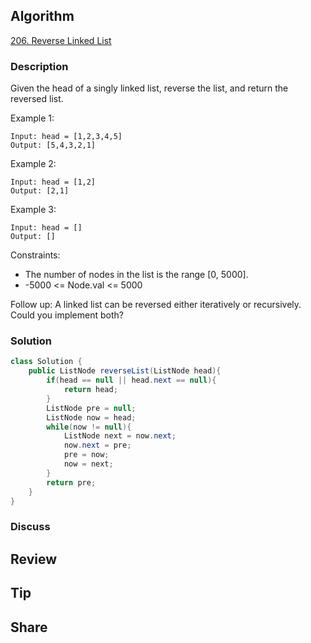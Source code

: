 ## Algorithm

[206. Reverse Linked List](https://leetcode.com/problems/reverse-linked-list/description/)

### Description

Given the head of a singly linked list, reverse the list, and return the reversed list.

Example 1:

```
Input: head = [1,2,3,4,5]
Output: [5,4,3,2,1]
```

Example 2:

```
Input: head = [1,2]
Output: [2,1]
```

Example 3:

```
Input: head = []
Output: []
``` 

Constraints:

- The number of nodes in the list is the range [0, 5000].
- -5000 <= Node.val <= 5000

Follow up: A linked list can be reversed either iteratively or recursively. Could you implement both?

### Solution

```java 
class Solution {
    public ListNode reverseList(ListNode head){
        if(head == null || head.next == null){
            return head;
        }
        ListNode pre = null;
        ListNode now = head;
        while(now != null){
            ListNode next = now.next;
            now.next = pre;
            pre = now;
            now = next;
        }
        return pre;
    }
}
```

### Discuss

## Review


## Tip


## Share
